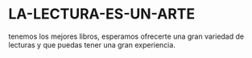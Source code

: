 # LA-LECTURA-ES-UN-ARTE
tenemos los mejores libros, esperamos ofrecerte una gran variedad de lecturas y que puedas tener una gran  experiencia.
